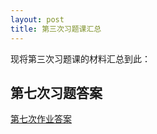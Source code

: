 ```yaml
---
layout: post
title: 第三次习题课汇总
---
```



现将第三次习题课的材料汇总到此：


## 第七次习题答案

[第七次作业答案](../../handouts/solution_ex7.pptx)

 